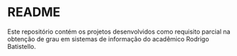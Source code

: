 # README #

Este repositório contém os projetos desenvolvidos como requisito parcial na obtenção de grau em sistemas de informação do acadêmico Rodrigo Batistello.